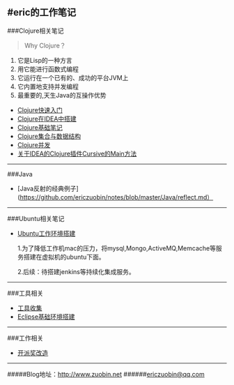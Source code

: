 #eric的工作笔记
--------------

###Clojure相关笔记

> Why Clojure？

1. 它是Lisp的一种方言
2. 用它能进行函数式编程
3. 它运行在一个已有的、成功的平台JVM上
4. 它内置地支持并发编程
5. 最重要的,天生Java的互操作优势

- [Clojure快速入门](https://github.com/ericzuobin/notes/blob/master/clojure/clojure_basic.md)
- [Clojure在IDEA中搭建](https://github.com/ericzuobin/notes/blob/master/clojure/clojure_idea.md)
- [Clojure基础笔记](https://github.com/ericzuobin/notes/blob/master/clojure/clojure_1.md)
- [Clojure集合与数据结构](https://github.com/ericzuobin/notes/blob/master/clojure/clojure_2.md)
- [Clojure并发](https://github.com/ericzuobin/notes/blob/master/clojure/clojure_3.md)
- [关于IDEA的Clojure插件Cursive的Main方法](https://github.com/ericzuobin/notes/blob/master/clojure/cursive.md)

--------------
###Java

- [Java反射的经典例子](https://github.com/ericzuobin/notes/blob/master/Java/reflect.md）


--------------
###Ubuntu相关笔记
- [Ubuntu工作环境搭建](https://github.com/ericzuobin/notes/blob/master/ubuntu/ubuntu_init.md)

  1.为了降低工作机mac的压力，将mysql,Mongo,ActiveMQ,Memcache等服务搭建在虚拟机的ubuntu下面。

  2.后续：待搭建jenkins等持续化集成服务。





--------------
###工具相关
- [工具收集](https://github.com/ericzuobin/notes/blob/master/clojure/githubnotes.md)
- [Eclipse基础环境搭建](https://github.com/ericzuobin/notes/blob/master/tools/eclipse_maven.md)

--------------
###工作相关
- [开派奖改造](https://github.com/ericzuobin/notes/blob/master/work/draw/lottery_draw.md)

--------------

#####Blog地址：http://www.zuobin.net
######ericzuobin@qq.com
